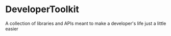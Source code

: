 # DeveloperToolkit
A collection of libraries and APIs meant to make a developer's life just a little easier
